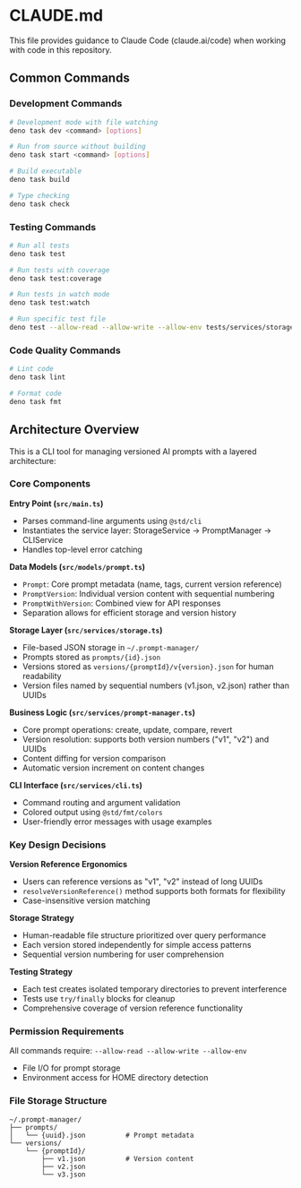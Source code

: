 # CLAUDE.md

This file provides guidance to Claude Code (claude.ai/code) when working with code in this repository.

## Common Commands

### Development Commands
```bash
# Development mode with file watching
deno task dev <command> [options]

# Run from source without building
deno task start <command> [options]

# Build executable
deno task build

# Type checking
deno task check
```

### Testing Commands
```bash
# Run all tests
deno task test

# Run tests with coverage
deno task test:coverage

# Run tests in watch mode
deno task test:watch

# Run specific test file
deno test --allow-read --allow-write --allow-env tests/services/storage.test.ts
```

### Code Quality Commands
```bash
# Lint code
deno task lint

# Format code
deno task fmt
```

## Architecture Overview

This is a CLI tool for managing versioned AI prompts with a layered architecture:

### Core Components

**Entry Point (`src/main.ts`)**
- Parses command-line arguments using `@std/cli`
- Instantiates the service layer: StorageService → PromptManager → CLIService
- Handles top-level error catching

**Data Models (`src/models/prompt.ts`)**
- `Prompt`: Core prompt metadata (name, tags, current version reference)
- `PromptVersion`: Individual version content with sequential numbering
- `PromptWithVersion`: Combined view for API responses
- Separation allows for efficient storage and version history

**Storage Layer (`src/services/storage.ts`)**
- File-based JSON storage in `~/.prompt-manager/`
- Prompts stored as `prompts/{id}.json`
- Versions stored as `versions/{promptId}/v{version}.json` for human readability
- Version files named by sequential numbers (v1.json, v2.json) rather than UUIDs

**Business Logic (`src/services/prompt-manager.ts`)**
- Core prompt operations: create, update, compare, revert
- Version resolution: supports both version numbers ("v1", "v2") and UUIDs
- Content diffing for version comparison
- Automatic version increment on content changes

**CLI Interface (`src/services/cli.ts`)**
- Command routing and argument validation
- Colored output using `@std/fmt/colors`
- User-friendly error messages with usage examples

### Key Design Decisions

**Version Reference Ergonomics**
- Users can reference versions as "v1", "v2" instead of long UUIDs
- `resolveVersionReference()` method supports both formats for flexibility
- Case-insensitive version matching

**Storage Strategy**
- Human-readable file structure prioritized over query performance
- Each version stored independently for simple access patterns
- Sequential version numbering for user comprehension

**Testing Strategy**
- Each test creates isolated temporary directories to prevent interference
- Tests use `try/finally` blocks for cleanup
- Comprehensive coverage of version reference functionality

### Permission Requirements

All commands require: `--allow-read --allow-write --allow-env`
- File I/O for prompt storage
- Environment access for HOME directory detection

### File Storage Structure
```
~/.prompt-manager/
├── prompts/
│   └── {uuid}.json          # Prompt metadata
└── versions/
    └── {promptId}/
        ├── v1.json          # Version content
        ├── v2.json
        └── v3.json
```